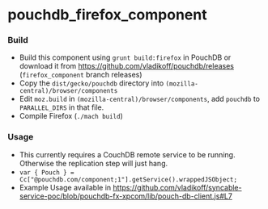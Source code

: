 pouchdb_firefox_component
=========================

### Build

* Build this component using `grunt build:firefox` in PouchDB or 
download it from https://github.com/vladikoff/pouchdb/releases (`firefox_component` branch releases)
* Copy the `dist/gecko/pouchdb` directory into `(mozilla-central)/browser/components`
* Edit `moz.build` in  `(mozilla-central)/browser/components`, add `pouchdb` to `PARALLEL_DIRS` in that file.
* Compile Firefox (`./mach build`)


### Usage

* This currently requires a CouchDB remote service to be running. Otherwise the replication step will just hang.
* `var { Pouch } = Cc["@pouchdb.com/component;1"].getService().wrappedJSObject;`
* Example Usage available in https://github.com/vladikoff/syncable-service-poc/blob/pouchdb-fx-xpcom/lib/pouch-db-client.js#L7
